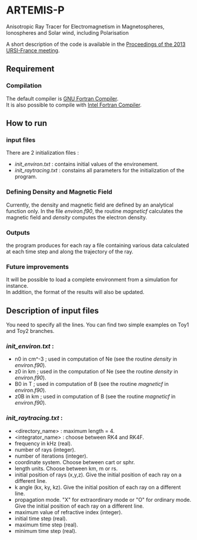 # ARTEMIS-P
Anisotropic Ray Tracer for Electromagnetism in Magnetospheres, Ionospheres and Solar wind, including Polarisation

A short description of the code is available in the [Proceedings of the 2013 URSI-France meeting](http://ursi-france.telecom-paristech.fr/fileadmin/journees_scient/docs_journees_2013/data/articles/000052.pdf).


## Requirement
### Compilation
The default compiler is [GNU Fortran Compiler](https://gcc.gnu.org/wiki/GFortranBinaries).  
It is also possible to compile with [Intel Fortran Compiler](https://www.intel.com/content/www/us/en/developer/tools/oneapi/fortran-compiler.html#gs.i844d1).

## How to run
### input files
There are 2 initialization files : 
* _init_environ.txt_ : contains initial values of the environement.
* _init_raytracing.txt_ : constains all parameters for the initialization of the program. 

### Defining Density and Magnetic Field
Currently, the density and magnetic field are defined by an analytical function only. In the file _environ.f90_, the routine _magneticf_ calculates the magnetic field and _density_ computes the electron density.

### Outputs
the program produces for each ray a file containing various data calculated at each time step and along the trajectory of the ray.

### Future improvements
It will be possible to load a complete environment from a simulation for instance.  
In addition, the format of the results will also be updated.


## Description of input files

You need to specify all the lines. You can find two simple examples on Toy1 and Toy2 branches.

### _init_environ.txt_ :

* n0 in cm^-3 ; used in computation of Ne (see the routine _density_ in _environ.f90_).
* z0 in km ; used in the computation of Ne (see the routine _density_ in _environ.f90_).
* B0 in T ; used in computation of B (see the routine _magneticf_ in _environ.f90_).
* z0B in km ; used in computation of B (see the routine _magneticf_ in _environ.f90_).

### _init_raytracing.txt_ :

* <directory_name> : maximum length = 4.
* <integrator_name> : choose between RK4 and RK4F.
* frequency in kHz (real).
* number of rays (integer).
* number of iterations (integer).
* coordinate system. Choose between cart or sphr.
* length units. Choose between km, m or rs.
* initial position of rays (x,y,z). Give the initial position of each ray on a different line.
* k angle (kx, ky, kz). Give the initial position of each ray on a different line.
* propagation mode. "X" for extraordinary mode or "O" for ordinary mode. Give the initial position of each ray on a different line.
* maximum value of refractive index (integer).
* initial time step (real).
* maximum time step (real).
* minimum time step (real).

